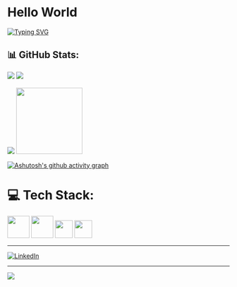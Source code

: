 # Hello World
[![Typing SVG](https://readme-typing-svg.herokuapp.com?font=poppins&size=26&pause=1000&color=F7BF1F&background=121214&center=true&vCenter=true&width=435&lines=I'm+Luan)](https://git.io/typing-svg)
## 📊 GitHub Stats:
![](https://github-readme-stats.vercel.app/api?username=luaneufrasio&theme=vision-friendly-dark&hide_border=false&include_all_commits=false&count_private=false)
![](https://github-readme-streak-stats.herokuapp.com/?user=luaneufrasio&theme=vision-friendly-dark&hide_border=false)<br/><br/>
![](https://github-readme-stats.vercel.app/api/top-langs/?username=luaneufrasio&theme=vision-friendly-dark&hide_border=false&include_all_commits=false&count_private=false&layout=compact)
<img src="https://clubedosgeeks.com.br/wp-content/uploads/2016/01/dormrm.gif "  width="150" height="150" />

[![Ashutosh's github activity graph](https://activity-graph.herokuapp.com/graph?username=luaneufrasio&bg_color=000000&color=ebe5e5&line=d37012&point=140000&area=true&hide_border=true)](https://github.com/ashutosh00710/github-readme-activity-graph)
# 💻 Tech Stack:
<img src="https://cdn.jsdelivr.net/gh/devicons/devicon/icons/html5/html5-original-wordmark.svg" width="50" height="50"/> <img src="https://cdn.jsdelivr.net/gh/devicons/devicon/icons/css3/css3-original-wordmark.svg" width="50" height="50"/> <img src="https://cdn.jsdelivr.net/gh/devicons/devicon/icons/javascript/javascript-original.svg" width="40" height="40" /> <img src="https://cdn.jsdelivr.net/gh/devicons/devicon/icons/git/git-original.svg" width="40" height="40" /> 

<hr/>

[![LinkedIn](https://img.shields.io/badge/LinkedIn-%230077B5.svg?logo=linkedin&logoColor=white)](https://www.linkedin.com/in/luanlimae/) 


---
[![](https://visitcount.itsvg.in/api?id=luaneufrasio&icon=0&color=0)](https://visitcount.itsvg.in)
